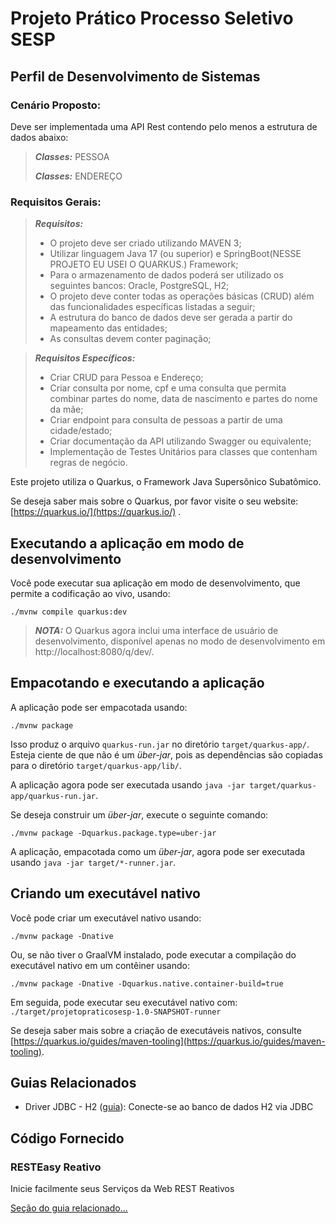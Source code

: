# Projeto Prático Processo Seletivo SESP
## Perfil de Desenvolvimento de Sistemas


### Cenário Proposto:

Deve ser implementada uma API Rest contendo pelo menos a estrutura de dados abaixo:

> **_Classes:_** PESSOA
>
> **_Classes:_** ENDEREÇO

### Requisitos Gerais:
> **_Requisitos:_**
> - O projeto deve ser criado utilizando MAVEN 3;
> - Utilizar linguagem Java 17 (ou superior) e SpringBoot(NESSE PROJETO EU USEI O QUARKUS.) Framework;
> - Para o armazenamento de dados poderá ser utilizado os seguintes bancos: Oracle, PostgreSQL, H2;
> - O projeto deve conter todas as operações básicas (CRUD) além das funcionalidades específicas listadas a seguir;
> - A estrutura do banco de dados deve ser gerada a partir do mapeamento das entidades;
> - As consultas devem conter paginação;

> **_Requisitos Específicos:_**
> - Criar CRUD para Pessoa e Endereço;
> - Criar consulta por nome, cpf e uma consulta que permita combinar partes do nome, data de nascimento e partes do nome da mãe;
> - Criar endpoint para consulta de pessoas a partir de uma cidade/estado;
> - Criar documentação da API utilizando Swagger ou equivalente;
> - Implementação de Testes Unitários para classes que contenham regras de negócio.

Este projeto utiliza o Quarkus, o Framework Java Supersônico Subatômico.

Se deseja saber mais sobre o Quarkus, por favor visite o seu website: [https://quarkus.io/](https://quarkus.io/) .

## Executando a aplicação em modo de desenvolvimento

Você pode executar sua aplicação em modo de desenvolvimento, que permite a codificação ao vivo, usando:

```shell script
./mvnw compile quarkus:dev
```

> **_NOTA:_**  O Quarkus agora inclui uma interface de usuário de desenvolvimento, disponível apenas no modo de desenvolvimento em http://localhost:8080/q/dev/.

## Empacotando e executando a aplicação

A aplicação pode ser empacotada usando:

```shell script
./mvnw package
```

Isso produz o arquivo `quarkus-run.jar` no diretório `target/quarkus-app/`.
Esteja ciente de que não é um _über-jar_, pois as dependências são copiadas para o diretório `target/quarkus-app/lib/`.

A aplicação agora pode ser executada usando `java -jar target/quarkus-app/quarkus-run.jar`.

Se deseja construir um _über-jar_, execute o seguinte comando:

```shell script
./mvnw package -Dquarkus.package.type=uber-jar
```

A aplicação, empacotada como um _über-jar_, agora pode ser executada usando `java -jar target/*-runner.jar`.

## Criando um executável nativo

Você pode criar um executável nativo usando:

```shell script
./mvnw package -Dnative
```

Ou, se não tiver o GraalVM instalado, pode executar a compilação do executável nativo em um contêiner usando:

```shell script
./mvnw package -Dnative -Dquarkus.native.container-build=true
```

Em seguida, pode executar seu executável nativo com: `./target/projetopraticosesp-1.0-SNAPSHOT-runner`

Se deseja saber mais sobre a criação de executáveis nativos, consulte [https://quarkus.io/guides/maven-tooling](https://quarkus.io/guides/maven-tooling).

## Guias Relacionados

- Driver JDBC - H2 ([guia](https://quarkus.io/guides/datasource)): Conecte-se ao banco de dados H2 via JDBC

## Código Fornecido

### RESTEasy Reativo

Inicie facilmente seus Serviços da Web REST Reativos

[Seção do guia relacionado...](https://quarkus.io/guides/getting-started-reactive#reactive-jax-rs-resources)

